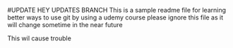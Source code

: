 #UPDATE HEY UPDATES BRANCH
This is a sample readme file for learning better ways to use git by using a udemy course
please ignore this file as it will change sometime in the near future

This wil cause trouble